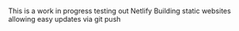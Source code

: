 ###

This is a work in progress testing out Netlify Building static websites allowing easy updates via git push
